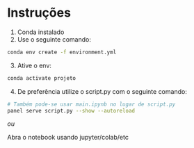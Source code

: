 # Instruções

1. Conda instalado
2. Use o seguinte comando:

```bash
conda env create -f environment.yml
```

3. Ative o env:

```bash
conda activate projeto
```

4. De preferência utilize o script.py com o seguinte comando:

```bash
# Também pode-se usar main.ipynb no lugar de script.py
panel serve script.py --show --autoreload
```

_ou_

Abra o notebook usando jupyter/colab/etc

